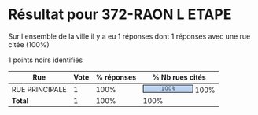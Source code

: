# Résultat pour 372-RAON L ETAPE

Sur l'ensemble de la ville il y a eu 1 réponses dont 1 réponses avec une rue citée (100%)

1 points noirs identifiés

| Rue | Vote | % réponses | % Nb rues cités|
|-----|------|------------|----------------|
| RUE PRINCIPALE | 1 | 100% | <img src="../../img/bar_100.gif" />&nbsp;100%|
| **Total** | 1 | 100% | 100%|
